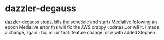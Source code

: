 # dazzler-degauss
dazzler-degauss stops, kills the schedule and starts Medialive following an epoch Medialive error 
this will fix the AWS crappy updates...or will it. i made a change, again.; fix: minor feat: feature change. now with added Stephen